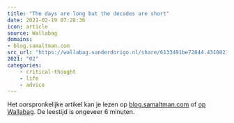 ```yaml
---
title: "The days are long but the decades are short"
date: 2021-02-19 07:28:36
icon: article
source: Wallabag
domains:
- blog.samaltman.com
src_url: "https://wallabag.sanderdorigo.nl/share/6133491be72844.43108213"
2021: "02"
categories:
    - critical-thought
    - life
    - advice
---
```

Het oorspronkelijke artikel kan je lezen op [blog.samaltman.com](https://blog.samaltman.com/the-days-are-long-but-the-decades-are-short) of [op Wallabag](https://wallabag.sanderdorigo.nl/share/6133491be72844.43108213). De leestijd is ongeveer 6 minuten.